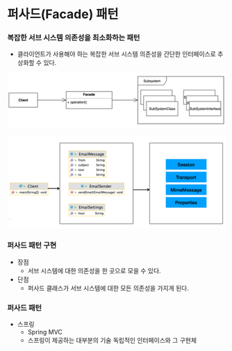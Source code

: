 # 퍼사드(Facade) 패턴
### 복잡한 서브 시스템 의존성을 최소화하는 패턴
- 클라이언트가 사용해야 하는 복잡한 서브 시스템 의존성을 간단한 인터페이스로 추상화할 수 있다.

![img.png](facade1.png)

![img.png](facade2.png)

### 퍼사드 패턴 구현
- 장점
  - 서브 시스템에 대한 의존성을 한 곳으로 모을 수 있다.
- 단점
  - 퍼사드 클래스가 서브 시스템에 대한 모든 의존성을 가지게 된다.

### 퍼사드 패턴
- 스프링
  - Spring MVC
  - 스프링이 제공하는 대부분의 기술 독립적인 인터페이스와 그 구현체